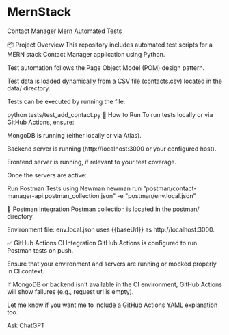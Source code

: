 # MernStack
Contact Manager Mern Automated Tests


📦 Project Overview
This repository includes automated test scripts for a MERN stack Contact Manager application using Python.

Test automation follows the Page Object Model (POM) design pattern.

Test data is loaded dynamically from a CSV file (contacts.csv) located in the data/ directory.

Tests can be executed by running the file:

python tests/test_add_contact.py
🚀 How to Run
To run tests locally or via GitHub Actions, ensure:

MongoDB is running (either locally or via Atlas).

Backend server is running (http://localhost:3000 or your configured host).

Frontend server is running, if relevant to your test coverage.

Once the servers are active:

Run Postman Tests using Newman
newman run "postman/contact-manager-api.postman_collection.json" -e "postman/env.local.json"

🧪 Postman Integration
Postman collection is located in the postman/ directory.

Environment file: env.local.json uses {{baseUrl}} as http://localhost:3000.

✅ GitHub Actions CI Integration
GitHub Actions is configured to run Postman tests on push.

Ensure that your environment and servers are running or mocked properly in CI context.

If MongoDB or backend isn't available in the CI environment, GitHub Actions will show failures (e.g., request url is empty).

Let me know if you want me to include a GitHub Actions YAML explanation too.








Ask ChatGPT
